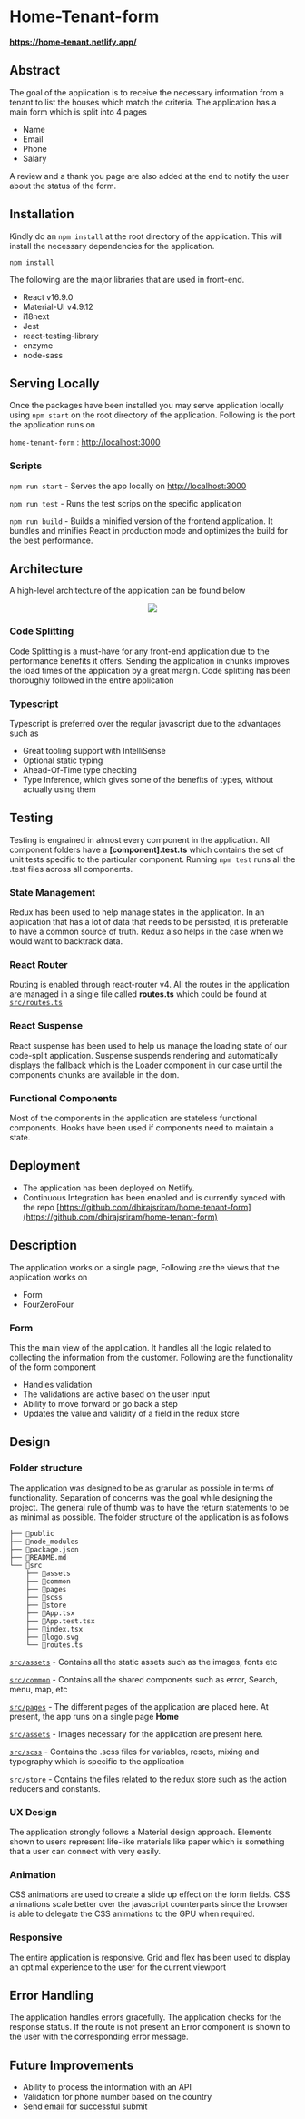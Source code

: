 
# Home-Tenant-form 

**https://home-tenant.netlify.app/**

## Abstract

The goal of the application is to receive the necessary information from a tenant to list the houses which match the criteria. The application has a main form which is split into 4 pages
- Name
- Email
- Phone
- Salary

A review and a thank you page are also added at the end to notify the user about the status of the form.

## Installation

Kindly do an `npm install` at the root directory of the application. This will install the necessary dependencies for the application. 

```
npm install 
```

The following are the major libraries that are used in front-end.
- React v16.9.0
- Material-UI v4.9.12
- i18next
- Jest 
- react-testing-library
- enzyme
- node-sass

## Serving Locally

Once the packages have been installed you may serve application locally using `npm start` on the root directory of the application. Following is the port the application runs on

`home-tenant-form` :  [http://localhost:3000](http://localhost:3000)

### Scripts

`npm run start` - Serves the app locally on [http://localhost:3000](http://localhost:3000)

`npm run test` - Runs the test scrips on the specific application

`npm run build` - Builds a minified version of the frontend application. It bundles and minifies React in production mode and optimizes the build for the best performance.

## Architecture

A high-level architecture of the application can be found below

<p align="center"><img src="/Architecture.png"></p>

### Code Splitting

Code Splitting is a must-have for any front-end application due to the performance benefits it offers. Sending the application in chunks improves the load times of the application by a great margin. Code splitting has been thoroughly followed in the entire application

### Typescript

Typescript is preferred over the regular javascript due to the advantages such as
- Great tooling support with IntelliSense
- Optional static typing 
- Ahead-Of-Time type checking
- Type Inference, which gives some of the benefits of types, without actually using them

## Testing

Testing is engrained in almost every component in the application. All component folders have a **[component].test.ts** which contains the set of unit tests specific to the particular component. Running `npm test` runs all the .test files across all components. 

### State Management

Redux has been used to help manage states in the application. In an application that has a lot of data that needs to be persisted, it is preferable to have a common source of truth. Redux also helps in the case when we would want to backtrack data.

### React Router

Routing is enabled through react-router v4. All the routes in the application are managed in a single file called **routes.ts** which could be found at [`src/routes.ts`](./src/routes.ts)

### React Suspense

React suspense has been used to help us manage the loading state of our code-split application. Suspense suspends rendering and automatically displays the fallback which is the Loader component in our case until the components chunks are available in the dom.

### Functional Components

Most of the components in the application are stateless functional components. Hooks have been used if components need to maintain a state.

## Deployment
- The application has been deployed on Netlify.
- Continuous Integration has been enabled and is currently synced with the repo [https://github.com/dhirajsriram/home-tenant-form](https://github.com/dhirajsriram/home-tenant-form)

## Description

The application works on a single page, Following are the views that the application works on
- Form
- FourZeroFour

### Form

This the main view of the application. It handles all the logic related to collecting the information from the customer. Following are the functionality of the form component

- Handles validation
- The validations are active based on the user input
- Ability to move forward or go back a step 
- Updates the value and validity of a field in the redux store

## Design

### Folder structure

The application was designed to be as granular as possible in terms of functionality. Separation of concerns was the goal while designing the project. The general rule of thumb was to have the return statements to be as minimal as possible. The folder structure of the application is as follows

```
├── 📁public
├── 📁node_modules
├── 📄package.json
├── 📄README.md
└── 📁src
    ├── 📁assets
    ├── 📁common
    ├── 📁pages
    ├── 📁scss
    ├── 📁store
    ├── 📄App.tsx
    ├── 📄App.test.tsx
    ├── 📄index.tsx
    ├── 📄logo.svg
    └── 📄routes.ts 
```
[`src/assets`](./src/assets) - Contains all the static assets such as the images, fonts etc

[`src/common`](./src/common) - Contains all the shared components such as error, Search, menu, map, etc

[`src/pages`](./src/pages) - The different pages of the application are placed here. At present, the app runs on a single page **Home**

[`src/assets`](./src/assets) - Images necessary for the application are present here.

[`src/scss`](./src/scss) - Contains the .scss files for variables, resets, mixing and typography which is specific to the application

[`src/store`](./src/store) - Contains the files related to the redux store such as the action reducers and constants. 

### UX Design

The application strongly follows a Material design approach. Elements shown to users represent life-like materials like paper which is something that a user can connect with very easily. 

### Animation
CSS animations are used to create a slide up effect on the form fields. CSS animations scale better over the javascript counterparts since the browser is able to delegate the CSS animations to the GPU when required.

### Responsive

The entire application is responsive. Grid and flex has been used to display an optimal experience to the user for the current viewport

## Error Handling

The application handles errors gracefully. The application checks for the response status. If the route is not present an Error component is shown to the user with the corresponding error message.

## Future Improvements

- Ability to process the information with an API
- Validation for phone number based on the country
- Send email for successful submit

